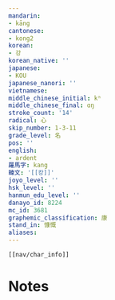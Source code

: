 ```yaml
---
mandarin:
- kāng
cantonese:
- kong2
korean:
- 강
korean_native: ''
japanese:
- KOU
japanese_nanori: ''
vietnamese:
middle_chinese_initial: kʰ
middle_chinese_final: ɑŋ
stroke_count: '14'
radical: 心
skip_number: 1-3-11
grade_level: 名
pos: ''
english:
- ardent
羅馬字: kang
韓文: '[[캉]]'
joyo_level: ''
hsk_level: ''
hanmun_edu_level: ''
danayo_id: 8224
mc_id: 3681
graphemic_classification: 康
stand_in: 慷慨
aliases:
---
```

```meta-bind-embed
[[nav/char_info]]
```

# Notes
